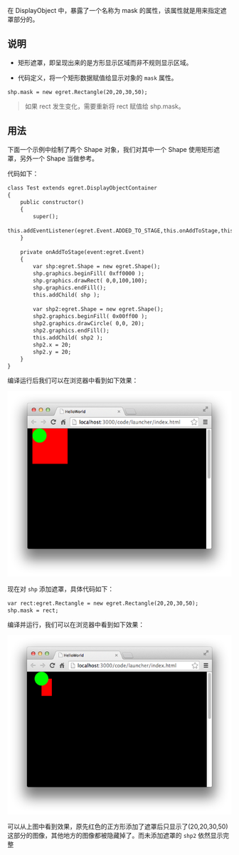 

在 DisplayObject 中，暴露了一个名称为 mask 的属性，该属性就是用来指定遮罩部分的。

## 说明

* 矩形遮罩，即呈现出来的是方形显示区域而非不规则显示区域。

* 代码定义，将一个矩形数据赋值给显示对象的 `mask` 属性。

~~~
shp.mask = new egret.Rectangle(20,20,30,50); 
~~~

> 如果 rect 发生变化，需要重新将 rect 赋值给 shp.mask。

## 用法
下面一个示例中绘制了两个 Shape 对象，我们对其中一个 Shape 使用矩形遮罩，另外一个 Shape 当做参考。

代码如下：

~~~
class Test extends egret.DisplayObjectContainer
{
    public constructor()
    {
        super();
        this.addEventListener(egret.Event.ADDED_TO_STAGE,this.onAddToStage,this);
    }

    private onAddToStage(event:egret.Event)
    {
        var shp:egret.Shape = new egret.Shape();
        shp.graphics.beginFill( 0xff0000 );
        shp.graphics.drawRect( 0,0,100,100);
        shp.graphics.endFill();
        this.addChild( shp );

        var shp2:egret.Shape = new egret.Shape();
        shp2.graphics.beginFill( 0x00ff00 );
        shp2.graphics.drawCircle( 0,0, 20);
        shp2.graphics.endFill();
        this.addChild( shp2 );
        shp2.x = 20;
        shp2.y = 20;
    }
}
~~~

编译运行后我们可以在浏览器中看到如下效果：

![image](55653415102ac.png)

现在对 `shp` 添加遮罩，具体代码如下：

~~~
var rect:egret.Rectangle = new egret.Rectangle(20,20,30,50);  
shp.mask = rect;
~~~


编译并运行，我们可以在浏览器中看到如下效果：

![image](5565341511ede.png)

可以从上图中看到效果，原先红色的正方形添加了遮罩后只显示了(20,20,30,50)这部分的图像，其他地方的图像都被隐藏掉了。而未添加遮罩的 `shp2` 依然显示完整
